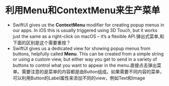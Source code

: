 # 利用Menu和ContextMenu来生产菜单

- SwiftUI gives us the **ContextMenu** modifier for creating popup menus in our apps. In iOS this is usually triggered using 3D Touch, but it works just the same as a right-click on macOS – it’s a flexible API.弹出式菜单,和下面的区别是这个需要重按？
- SwiftUI gives us a dedicated view for showing popup menus from buttons, helpfully called **Menu**. This can be created from a simple string or using a custom view, but either way you get to send in a variety of buttons to control what you want to appear in the menu.直接点击弹出菜单。需要注意的是菜单的内容都是由Button组成。如果需要不同内容的菜单，可以利用Button的Label属性来添加不同的view，例如Text和Image